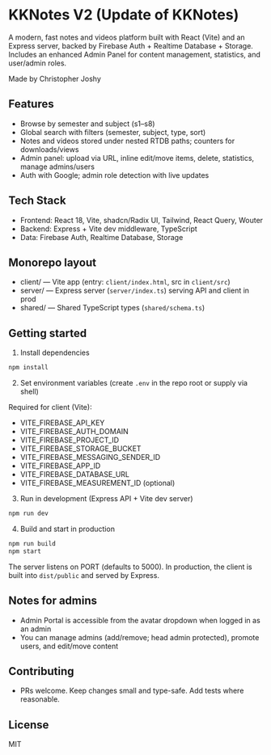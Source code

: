 # KKNotes V2 (Update of KKNotes)

A modern, fast notes and videos platform built with React (Vite) and an Express server, backed by Firebase Auth + Realtime Database + Storage. Includes an enhanced Admin Panel for content management, statistics, and user/admin roles.

Made by Christopher Joshy

## Features
- Browse by semester and subject (s1–s8)
- Global search with filters (semester, subject, type, sort)
- Notes and videos stored under nested RTDB paths; counters for downloads/views
- Admin panel: upload via URL, inline edit/move items, delete, statistics, manage admins/users
- Auth with Google; admin role detection with live updates

## Tech Stack
- Frontend: React 18, Vite, shadcn/Radix UI, Tailwind, React Query, Wouter
- Backend: Express + Vite dev middleware, TypeScript
- Data: Firebase Auth, Realtime Database, Storage

## Monorepo layout
- client/ — Vite app (entry: `client/index.html`, src in `client/src`)
- server/ — Express server (`server/index.ts`) serving API and client in prod
- shared/ — Shared TypeScript types (`shared/schema.ts`)

## Getting started
1) Install dependencies

```bash
npm install
```

2) Set environment variables (create `.env` in the repo root or supply via shell)

Required for client (Vite):
- VITE_FIREBASE_API_KEY
- VITE_FIREBASE_AUTH_DOMAIN
- VITE_FIREBASE_PROJECT_ID
- VITE_FIREBASE_STORAGE_BUCKET
- VITE_FIREBASE_MESSAGING_SENDER_ID
- VITE_FIREBASE_APP_ID
- VITE_FIREBASE_DATABASE_URL
- VITE_FIREBASE_MEASUREMENT_ID (optional)

3) Run in development (Express API + Vite dev server)

```bash
npm run dev
```

4) Build and start in production

```bash
npm run build
npm start
```

The server listens on PORT (defaults to 5000). In production, the client is built into `dist/public` and served by Express.

## Notes for admins
- Admin Portal is accessible from the avatar dropdown when logged in as an admin
- You can manage admins (add/remove; head admin protected), promote users, and edit/move content

## Contributing
- PRs welcome. Keep changes small and type-safe. Add tests where reasonable.

## License
MIT
